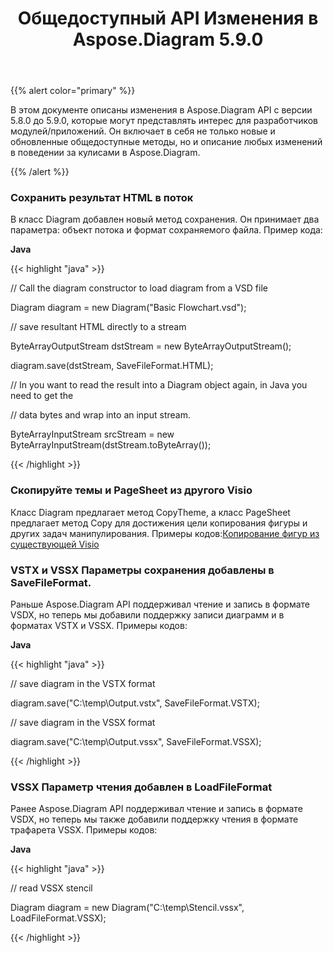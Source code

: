 ﻿---
title: Общедоступный API Изменения в Aspose.Diagram 5.9.0
type: docs
weight: 10
url: /ru/java/public-api-changes-in-aspose-diagram-5-9-0/
---
{{% alert color="primary" %}} 

В этом документе описаны изменения в Aspose.Diagram API с версии 5.8.0 до 5.9.0, которые могут представлять интерес для разработчиков модулей/приложений. Он включает в себя не только новые и обновленные общедоступные методы, но и описание любых изменений в поведении за кулисами в Aspose.Diagram.

{{% /alert %}} 
### **Сохранить результат HTML в поток**
В класс Diagram добавлен новый метод сохранения. Он принимает два параметра: объект потока и формат сохраняемого файла.
Пример кода:

**Java**

{{< highlight "java" >}}

 // Call the diagram constructor to load diagram from a VSD file

Diagram diagram = new Diagram("Basic Flowchart.vsd");

// save resultant HTML directly to a stream

ByteArrayOutputStream dstStream = new ByteArrayOutputStream();

diagram.save(dstStream, SaveFileFormat.HTML);

// In you want to read the result into a Diagram object again, in Java you need to get the

// data bytes and wrap into an input stream.

ByteArrayInputStream srcStream = new ByteArrayInputStream(dstStream.toByteArray());

{{< /highlight >}}
### **Скопируйте темы и PageSheet из другого Visio**
Класс Diagram предлагает метод CopyTheme, а класс PageSheet предлагает метод Copy для достижения цели копирования фигуры и других задач манипулирования.
 Примеры кодов:[Копирование фигур из существующей Visio](/diagram/ru/java/working-with-visio-shape-data/#copy-shapes-from-an-existing-visio)
### **VSTX и VSSX Параметры сохранения добавлены в SaveFileFormat.**
Раньше Aspose.Diagram API поддерживал чтение и запись в формате VSDX, но теперь мы добавили поддержку записи диаграмм и в форматах VSTX и VSSX. Примеры кодов:

**Java**

{{< highlight "java" >}}

 // save diagram in the VSTX format

diagram.save("C:\\temp\\Output.vstx", SaveFileFormat.VSTX);

// save diagram in the VSSX format

diagram.save("C:\\temp\\Output.vssx", SaveFileFormat.VSSX);

{{< /highlight >}}
### **VSSX Параметр чтения добавлен в LoadFileFormat**
Ранее Aspose.Diagram API поддерживал чтение и запись в формате VSDX, но теперь мы также добавили поддержку чтения в формате трафарета VSSX. Примеры кодов:

**Java**

{{< highlight "java" >}}

 // read VSSX stencil

Diagram diagram = new Diagram("C:\\temp\\Stencil.vssx", LoadFileFormat.VSSX);

{{< /highlight >}}
